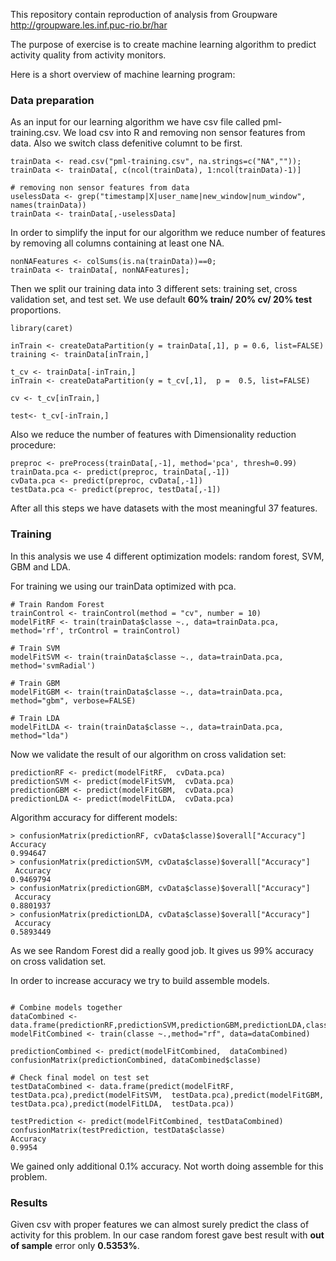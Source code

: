
This repository contain reproduction of analysis from Groupware <http://groupware.les.inf.puc-rio.br/har>

The purpose of exercise is to create machine learning algorithm to predict activity quality from activity monitors.

Here is a short overview of machine learning program:

### Data preparation

As an input for our learning algorithm we have csv file called pml-training.csv. We load csv into R and removing non sensor features from data. Also we switch class defenitive columnt to be first.

```{r}
trainData <- read.csv("pml-training.csv", na.strings=c("NA",""));
trainData <- trainData[, c(ncol(trainData), 1:ncol(trainData)-1)]

# removing non sensor features from data
uselessData <- grep("timestamp|X|user_name|new_window|num_window", names(trainData))
trainData <- trainData[,-uselessData]
```

In order to simplify the input for our algorithm we reduce number of features by removing all columns containing at least one NA.

```{r}
nonNAFeatures <- colSums(is.na(trainData))==0;
trainData <- trainData[, nonNAFeatures];
```

Then we split our training data into 3 different sets: training set, cross validation set, and test set. We use default **60% train/ 20% cv/ 20% test** proportions.

```{r}
library(caret)

inTrain <- createDataPartition(y = trainData[,1], p = 0.6, list=FALSE)
training <- trainData[inTrain,]

t_cv <- trainData[-inTrain,]
inTrain <- createDataPartition(y = t_cv[,1],  p =  0.5, list=FALSE)
  
cv <- t_cv[inTrain,]
  
test<- t_cv[-inTrain,]

```

Also we reduce the number of features with Dimensionality reduction procedure:
```{r, eval=FALSE }
preproc <- preProcess(trainData[,-1], method='pca', thresh=0.99)
trainData.pca <- predict(preproc, trainData[,-1])     
cvData.pca <- predict(preproc, cvData[,-1])    
testData.pca <- predict(preproc, testData[,-1])    
```

After all this steps we have datasets with the most meaningful 37 features.

### Training

In this analysis  we use 4 different optimization models: random forest, SVM, GBM and LDA.

For training we using our trainData optimized with pca.

```{r, eval=FALSE }
# Train Random Forest
trainControl <- trainControl(method = "cv", number = 10)
modelFitRF <- train(trainData$classe ~., data=trainData.pca, method='rf', trControl = trainControl)
		
# Train SVM
modelFitSVM <- train(trainData$classe ~., data=trainData.pca, method='svmRadial')
	
# Train GBM
modelFitGBM <- train(trainData$classe ~., data=trainData.pca, method="gbm", verbose=FALSE)
	
# Train LDA
modelFitLDA <- train(trainData$classe ~., data=trainData.pca, method="lda")
```

Now we validate the result of our algorithm on cross validation set:

```{r, eval=FALSE }
predictionRF <- predict(modelFitRF,  cvData.pca)
predictionSVM <- predict(modelFitSVM,  cvData.pca)
predictionGBM <- predict(modelFitGBM,  cvData.pca)
predictionLDA <- predict(modelFitLDA,  cvData.pca)
```

Algorithm accuracy for different models:

```{r, eval=FALSE }
> confusionMatrix(predictionRF, cvData$classe)$overall["Accuracy"]
Accuracy 
0.994647 
> confusionMatrix(predictionSVM, cvData$classe)$overall["Accuracy"]
 Accuracy 
0.9469794 
> confusionMatrix(predictionGBM, cvData$classe)$overall["Accuracy"]
 Accuracy 
0.8801937 
> confusionMatrix(predictionLDA, cvData$classe)$overall["Accuracy"]
 Accuracy 
0.5893449 
```
As we see Random Forest did a really good job. It gives us 99% accuracy on cross validation set.

In order to increase accuracy we try to build assemble models.

```{r, eval=FALSE }

# Combine models together
dataCombined <- data.frame(predictionRF,predictionSVM,predictionGBM,predictionLDA,classe=cvData$classe)
modelFitCombined <- train(classe ~.,method="rf", data=dataCombined)
	
predictionCombined <- predict(modelFitCombined,  dataCombined)
confusionMatrix(predictionCombined, dataCombined$classe)
	
# Check final model on test set
testDataCombined <- data.frame(predict(modelFitRF,  testData.pca),predict(modelFitSVM,  testData.pca),predict(modelFitGBM,  testData.pca),predict(modelFitLDA,  testData.pca))

testPrediction <- predict(modelFitCombined, testDataCombined)
confusionMatrix(testPrediction, testData$classe)
Accuracy 
0.9954
```
We gained only additional 0.1% accuracy. Not worth doing assemble for this problem.

### Results
Given csv with proper features we can almost surely predict the class of activity for this problem. In our case random forest gave best result with **out of sample** error only **0.5353%**.

